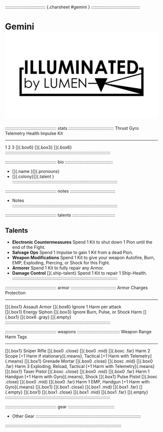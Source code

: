 ::::::::::::::::::::::::::::::::: {.charsheet #gemini } ::::::::::::::::::::::::::::::::::::::::
# Gemini ![Pioneers](art/lumen-dark.png)

:::::::::::::::::::::::::::::::::::::::::: stats :::::::::::::::::::::::::::::::::::::
 Thrust       Gyro      Telemetry      Health      Impulse      Kit
--------     ------    -----------    --------    ----------   -----
 1             2            3         []{.box6}   []{.box3}    []{.box6}
::::::::::::::::::::::::::::::::::::::::::::::::::::::::::::::::::::::::::::::::::::::

:::::::::::::::::::::::::::::::::::::::::: bio :::::::::::::::::::::::::::::::::::::::
- []{.name  }[]{.pronouns}
- []{.colony}[]{.talent  }  
::::::::::::::::::::::::::::::::::::::::::::::::::::::::::::::::::::::::::::::::::::::

:::::::::::::::::::::::::::::::::::::::::: notes :::::::::::::::::::::::::::::::::::::
- Notes       
::::::::::::::::::::::::::::::::::::::::::::::::::::::::::::::::::::::::::::::::::::::

:::::::::::::::::::::::::::::::::::::::::: talents :::::::::::::::::::::::::::::::::::
## Talents

- **Electronic Countermeasures** Spend 1 Kit to shut down 1 Pion until the end of the Fight.
- **Salvage Ops** Spend 1 Impulse to gain 1 Kit from a dead Pion.
- **Weapon Modifications** Spend 1 Kit to give your weapon Autofire, Burn,
  EMP, Exploding, Piercing, or Shock for this Fight.
- **Armorer** Spend 1 Kit to fully repair any Armor.
- **Damage Control** []{.ship-talent} Spend 1 Kit to repair 1 Ship-Health.
::::::::::::::::::::::::::::::::::::::::::::::::::::::::::::::::::::::::::::::::::::::

:::::::::::::::::::::::::::::::::::::::::: armor :::::::::::::::::::::::::::::::::::::
Armor                     Charges         Protection                           
-------------             --------------- -----------                                   
[]{.box1} Assault Armor   []{.box6}       Ignore 1 Harm per attack          
[]{.box1} Energy Siphon   []{.box3}       Ignore Burn, Pulse, or Shock Harm
[]{.box1}                 []{.box6 .gray} []{.empty}                            
::::::::::::::::::::::::::::::::::::::::::::::::::::::::::::::::::::::::::::::::::::::

:::::::::::::::::::::::::::::::::::::::::: weapons :::::::::::::::::::::::::::::::::::
Weapon                    Range                                          Harm    Tags
---------------           ---                                            ------  -------
[]{.box1} Sniper Rifle    []{.box0 .close} []{.box0 .mid} []{.boxc .far} Harm 2  Scope [+1 Harm if stationary]{.means}, Tactical [+1 Harm with Telemetry]{.means}
[]{.box1} Grenade Mortar  []{.box0 .close} []{.boxc .mid} []{.box0 .far} Harm 3  Exploding, Reload, Tactical [+1 Harm with Telemetry]{.means}
[]{.box1} Taser Pistol    []{.boxc .close} []{.box0 .mid} []{.box0 .far} Harm 1  Handgun [+1 Harm with Gyro]{.means}, Shock
[]{.box1} Pulse Pistol    []{.boxc .close} []{.box0 .mid} []{.box0 .far} Harm 1  EMP, Handgun [+1 Harm with Gyro]{.means}
[]{.box1}                 []{.box1 .close} []{.box1 .mid} []{.box1 .far}         []{.empty}
[]{.box1}                 []{.box1 .close} []{.box1 .mid} []{.box1 .far}         []{.empty}
::::::::::::::::::::::::::::::::::::::::::::::::::::::::::::::::::::::::::::::::::::::

:::::::::::::::::::::::::::::::::::::::::: gear ::::::::::::::::::::::::::::::::::::::
- Other Gear
::::::::::::::::::::::::::::::::::::::::::::::::::::::::::::::::::::::::::::::::::::::


:::::::::::::::::::::::::::::::::::::::::::::::::::::::::::::::::::::::::::::::::::::::::::::::


